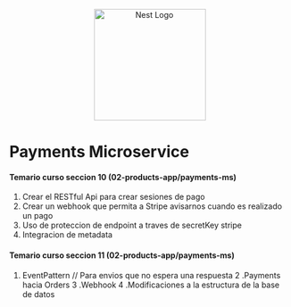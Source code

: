 <p align="center">
  <a href="http://nestjs.com/" target="blank"><img src="https://nestjs.com/img/logo-small.svg" width="200" alt="Nest Logo" /></a>
</p>

[circleci-image]: https://img.shields.io/circleci/build/github/nestjs/nest/master?token=abc123def456
[circleci-url]: https://circleci.com/gh/nestjs/nest

 # Payments Microservice


#### Temario curso seccion 10 (02-products-app/payments-ms)

1. Crear el RESTful Api para crear sesiones de pago
2. Crear un webhook que permita a Stripe avisarnos cuando es realizado un pago
3. Uso de proteccion de endpoint a traves de secretKey stripe
4. Integracion de metadata


#### Temario curso seccion 11 (02-products-app/payments-ms)
1. EventPattern // Para envios que no espera una respuesta
2 .Payments hacia Orders
3 .Webhook
4 .Modificaciones a la estructura de la base de datos